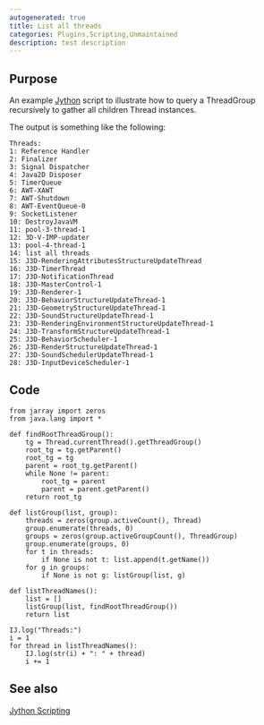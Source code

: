 ```yaml
---
autogenerated: true
title: List all threads
categories: Plugins,Scripting,Unmaintained
description: test description
---
```


Purpose
-------

An example [Jython](/scripting/jython) script to illustrate how to query a ThreadGroup recursively to gather all children Thread instances.

The output is something like the following:

`Threads:`  
`1: Reference Handler`  
`2: Finalizer`  
`3: Signal Dispatcher`  
`4: Java2D Disposer`  
`5: TimerQueue`  
`6: AWT-XAWT`  
`7: AWT-Shutdown`  
`8: AWT-EventQueue-0`  
`9: SocketListener`  
`10: DestroyJavaVM`  
`11: pool-3-thread-1`  
`12: 3D-V-IMP-updater`  
`13: pool-4-thread-1`  
`14: list all threads`  
`15: J3D-RenderingAttributesStructureUpdateThread`  
`16: J3D-TimerThread`  
`17: J3D-NotificationThread`  
`18: J3D-MasterControl-1`  
`19: J3D-Renderer-1`  
`20: J3D-BehaviorStructureUpdateThread-1`  
`21: J3D-GeometryStructureUpdateThread-1`  
`22: J3D-SoundStructureUpdateThread-1`  
`23: J3D-RenderingEnvironmentStructureUpdateThread-1`  
`24: J3D-TransformStructureUpdateThread-1`  
`25: J3D-BehaviorScheduler-1`  
`26: J3D-RenderStructureUpdateThread-1`  
`27: J3D-SoundSchedulerUpdateThread-1`  
`28: J3D-InputDeviceScheduler-1`

Code
----

    from jarray import zeros
    from java.lang import *

    def findRootThreadGroup():
        tg = Thread.currentThread().getThreadGroup()
        root_tg = tg.getParent()
        root_tg = tg
        parent = root_tg.getParent()
        while None != parent:
            root_tg = parent
            parent = parent.getParent()
        return root_tg

    def listGroup(list, group):
        threads = zeros(group.activeCount(), Thread)
        group.enumerate(threads, 0)
        groups = zeros(group.activeGroupCount(), ThreadGroup)
        group.enumerate(groups, 0)
        for t in threads:
            if None is not t: list.append(t.getName())
        for g in groups:
            if None is not g: listGroup(list, g)

    def listThreadNames():
        list = []
        listGroup(list, findRootThreadGroup())
        return list

    IJ.log("Threads:")
    i = 1
    for thread in listThreadNames():
        IJ.log(str(i) + ": " + thread)
        i += 1

See also
--------

[Jython Scripting](/scripting/jython)

  
